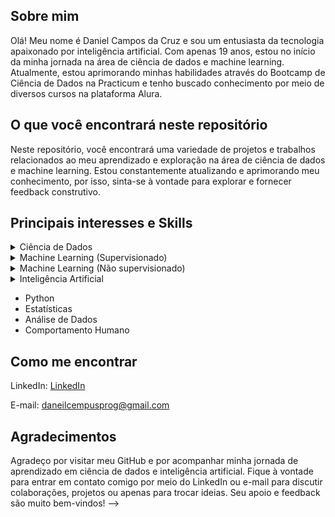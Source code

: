## Sobre mim

Olá! Meu nome é Daniel Campos da Cruz e sou um entusiasta da tecnologia apaixonado por inteligência artificial. Com apenas 19 anos, estou no início da minha jornada na área de ciência de dados e machine learning. Atualmente, estou aprimorando minhas habilidades através do Bootcamp de Ciência de Dados na Practicum e tenho buscado conhecimento por meio de diversos cursos na plataforma Alura.

## O que você encontrará neste repositório

Neste repositório, você encontrará uma variedade de projetos e trabalhos relacionados ao meu aprendizado e exploração na área de ciência de dados e machine learning. Estou constantemente atualizando e aprimorando meu conhecimento, por isso, sinta-se à vontade para explorar e fornecer feedback construtivo.

## Principais interesses e Skills

<details>  
  <summary>Ciência de Dados</summary>
  
  - Estatísticas
  - Álgebra Linear 
  - Fundamentos da Computação
  - Fundamentos do aprendizado de maquina
  - Conhecimento com banco de dados
  - Vizualização e Limpeza de dados
    
</details>

<details>
  <summary>Machine Learning (Supervisionado)</summary>

  - Linear Model (Regressão e Classificação)
  - KNN
  - Decision Tree (Classifier and Regressor) 
  - Ensemble Learning (Bagging and Boosting)
  - Generative Model
  - Metricas de validação (Classificação e Regressão)
  - Tecnica de Validação cruzada
  - Tecnicas de Otimização
    
</details>

<details>
  <summary>Machine Learning (Não supervisionado)</summary>

  - Clustering (Conhecimento Limitado - Ainda em estudo)
  
</details>


<details><summary>Inteligência Artificial</summary>
  
<h1 style="font-size: 20px;">Tenho um grande interesse por esta área, mas minha experiência prática na criação de projetos que podem ser classificados como Inteligência Artificial ainda está em estágios iniciais.</h1>
</details>

- Python
- Estatísticas
- Análise de Dados
- Comportamento Humano

## Como me encontrar

LinkedIn: [LinkedIn](https://www.linkedin.com/in/daniel-campos-b39881278/)

E-mail: daneilcempusprog@gmail.com

## Agradecimentos

Agradeço por visitar meu GitHub e por acompanhar minha jornada de aprendizado em ciência de dados e inteligência artificial. Fique à vontade para entrar em contato comigo por meio do LinkedIn ou e-mail para discutir colaborações, projetos ou apenas para trocar ideias. Seu apoio e feedback são muito bem-vindos!
-->


